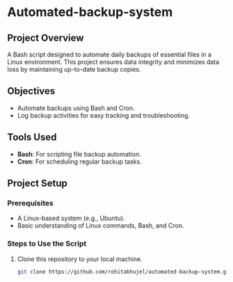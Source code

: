 # Automated-backup-system

## Project Overview
A Bash script designed to automate daily backups of essential files in a Linux environment. This project ensures data integrity and minimizes data loss by maintaining up-to-date backup copies.

## Objectives
- Automate backups using Bash and Cron.
- Log backup activities for easy tracking and troubleshooting.

## Tools Used
- **Bash**: For scripting file backup automation.
- **Cron**: For scheduling regular backup tasks.

## Project Setup

### Prerequisites
- A Linux-based system (e.g., Ubuntu).
- Basic understanding of Linux commands, Bash, and Cron.

### Steps to Use the Script
1. Clone this repository to your local machine.
   ```bash
   git clone https://github.com/rohitabhujel/automated-backup-system.git
